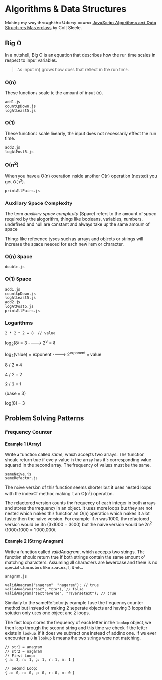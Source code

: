 # Algorithms & Data Structures

Making my way through the Udemy course [JavaScript Algorithms and Data Structures Masterclass](https://www.udemy.com/js-algorithms-and-data-structures-masterclass/) by Colt Steele.

## Big O
In a nutshell, Big O is an equation that describes how the run time scales in respect to input variables.

> As input (n) grows how does that reflect in the run time.

### O(n)
These functions scale to the amount of input (n).
```
add1.js
countUpDown.js
logAtLeast5.js
```

### O(1)
These functions scale linearly, the input does not necessarily effect the run time.
```
add2.js
logAtMost5.js
```

### O(n<sup>2</sup>)
When you have a O(n) operation inside another O(n) operation (nested) you get O(n<sup>2</sup>).
```
printAllPairs.js
```

### Auxiliary Space Complexity
The term *auxiliary space complexity* (Space) refers to the amount of _space_ required by the alogorithm, things like booleans, variables, numbers, undefined and null are constant and always take up the same amount of space.

Things like reference types such as arrays and objects or strings will increase the space needed for each new item or character.

### O(n) Space
```
double.js
```

### O(1) Space
```
add1.js
countUpDown.js
logAtLeast5.js
add2.js
logAtMost5.js
printAllPairs.js
```

### Logarithms
```2 * 2 * 2 = 8  // value```

log<sub>2</sub>(8) = 3 ----> 2<sup>3</sup> = 8 

log<sub>2</sub>(value) = exponent ----> 2<sup>exponent</sup> = value

8 / 2 = 4

4 / 2 = 2

2 / 2 = 1

(base = 3)

log(8) = 3

## Problem Solving Patterns

### Frequency Counter

#### Example 1 (Array)
Write a function called *same*, which accepts two arrays. The function should return true if every value in the array has it's corresponding value squared in the second array. The frequency of values must be the same.

```
sameNaive.js
sameRefactor.js
```

The naive version of this function seems shorter but it uses nested loops with the indexOf method making it an O(n<sup>2</sup>) operation.

The refactored version counts the frequency of each integer in both arrays and stores the frequency in an object. It uses more loops but they are not nested which makes this function an O(n) operation which makes it a lot faster then the naive version. For example, if _n_ was 1000, the refactored version would be 3n (3x1000 = 3000) but the naive version would be 2n<sup>2</sup> (1000x1000 = 1,000,000).

#### Example 2 (String Anagram)
Write a function called *validAnagram*, which accepts two strings. The function should return true if both strings contain the same amount of matching characters. Assuming all characters are lowercase and there is no special characters like spaces, !, & etc.

```
anagram.js

validAnagram("anagram", "nagaram"); // true
validAnagram("aaz", "zza"); // false
validAnagram("textreverse", "reversetext"); // true
```

Similarly to the sameRefactor.js example I use the frequency counter method but instead of making 2 seperate objects and having 3 loops this solution only uses one object and 2 loops.

The first loop stores the frequency of each letter in the ```lookup``` object, we then loop through the second string and this time we check if the letter exists in  ```lookup```, if it does we subtract one instead of adding one. If we ever encounter a ```0``` in ```lookup``` it means the two strings were not matching. 

```
// str1 = anagram
// str2 = nagaram
// First Loop:
{ a: 3, n: 1, g: 1, r: 1, m: 1 }

// Second Loop:
{ a: 0, n: 0, g: 0, r: 0, m: 0 }
```